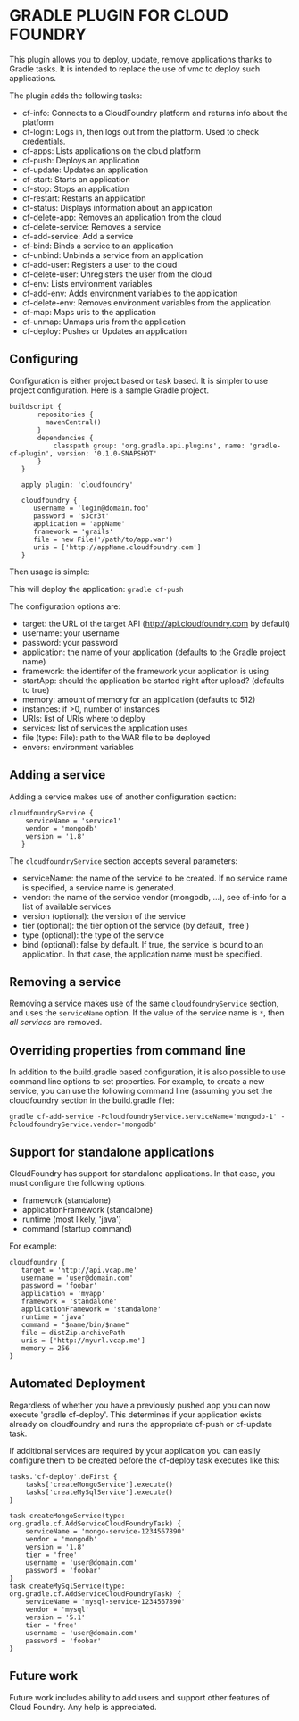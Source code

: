 GRADLE PLUGIN FOR CLOUD FOUNDRY
===============================

This plugin allows you to deploy, update, remove applications thanks to Gradle tasks. It is intended to
replace the use of vmc to deploy such applications.

The plugin adds the following tasks:

* cf-info: Connects to a CloudFoundry platform and returns info about the platform
* cf-login: Logs in, then logs out from the platform. Used to check credentials.
* cf-apps: Lists applications on the cloud platform
* cf-push: Deploys an application
* cf-update: Updates an application
* cf-start: Starts an application
* cf-stop: Stops an application
* cf-restart: Restarts an application
* cf-status: Displays information about an application
* cf-delete-app: Removes an application from the cloud
* cf-delete-service: Removes a service
* cf-add-service: Add a service
* cf-bind: Binds a service to an application
* cf-unbind: Unbinds a service from an application
* cf-add-user: Registers a user to the cloud
* cf-delete-user: Unregisters the user from the cloud
* cf-env: Lists environment variables
* cf-add-env: Adds environment variables to the application
* cf-delete-env: Removes environment variables from the application
* cf-map: Maps uris to the application
* cf-unmap: Unmaps uris from the application
* cf-deploy: Pushes or Updates an application

Configuring
-----------

Configuration is either project based or task based. It is simpler to use project configuration. Here is a sample
Gradle project.

```
buildscript {
       repositories {
   	     mavenCentral()
       }
       dependencies {
           classpath group: 'org.gradle.api.plugins', name: 'gradle-cf-plugin', version: '0.1.0-SNAPSHOT'
       }
   }

   apply plugin: 'cloudfoundry'

   cloudfoundry {
      username = 'login@domain.foo'
      password = 's3cr3t'
      application = 'appName'
      framework = 'grails'
      file = new File('/path/to/app.war')
      uris = ['http://appName.cloudfoundry.com']
   }
```

Then usage is simple:

This will deploy the application:
```gradle cf-push```

The configuration options are:
* target: the URL of the target API (http://api.cloudfoundry.com by default)
* username: your username
* password: your password
* application: the name of your application (defaults to the Gradle project name)
* framework: the identifer of the framework your application is using
* startApp: should the application be started right after upload? (defaults to true)
* memory: amount of memory for an application (defaults to 512)
* instances: if >0, number of instances
* URIs: list of URIs where to deploy
* services: list of services the application uses
* file (type: File): path to the WAR file to be deployed
* envers: environment variables

Adding a service
----------------

Adding a service makes use of another configuration section:
```
cloudfoundryService {
  	serviceName = 'service1'
   	vendor = 'mongodb'
   	version = '1.8'
   }
```

The ```cloudfoundryService``` section accepts several parameters:
* serviceName: the name of the service to be created. If no service name is specified, a service name is generated.
* vendor: the name of the service vendor (mongodb, ...), see cf-info for a list of available services
* version (optional): the version of the service
* tier (optional): the tier option of the service (by default, 'free')
* type (optional): the type of the service
* bind (optional): false by default. If true, the service is bound to an application. In that case, the application name must be specified.

Removing a service
------------------

Removing a service makes use of the same ```cloudfoundryService``` section, and uses the ```serviceName``` option. If
the value of the service name is ```*```, then *all services* are removed.

Overriding properties from command line
---------------------------------------

In addition to the build.gradle based configuration, it is also possible to use command line options to set properties.
For example, to create a new service, you can use the following command line (assuming you set the cloudfoundry section
in the build.gradle file):

```gradle cf-add-service -PcloudfoundryService.serviceName='mongodb-1' -PcloudfoundryService.vendor='mongodb'```

Support for standalone applications
-----------------------------------

CloudFoundry has support for standalone applications. In that case, you must configure the following options:
* framework (standalone)
* applicationFramework (standalone)
* runtime (most likely, 'java')
* command (startup command)

For example:
```
cloudfoundry {
   target = 'http://api.vcap.me'
   username = 'user@domain.com'
   password = 'foobar'
   application = 'myapp'
   framework = 'standalone'
   applicationFramework = 'standalone'
   runtime = 'java'
   command = "$name/bin/$name"
   file = distZip.archivePath
   uris = ['http://myurl.vcap.me']
   memory = 256
}
```

Automated Deployment
--------------------

Regardless of whether you have a previously pushed app you can now execute 'gradle cf-deploy'.  This determines if
your application exists already on cloudfoundry and runs the appropriate cf-push or cf-update task.

If additional services are required by your application you can easily configure them to be created before the cf-deploy
task executes like this:

```
tasks.'cf-deploy'.doFirst {
    tasks['createMongoService'].execute()
    tasks['createMySqlService'].execute()
}

task createMongoService(type: org.gradle.cf.AddServiceCloudFoundryTask) {
    serviceName = 'mongo-service-1234567890'
    vendor = 'mongodb'
    version = '1.8'
    tier = 'free'
    username = 'user@domain.com'
    password = 'foobar'
}
task createMySqlService(type: org.gradle.cf.AddServiceCloudFoundryTask) {
    serviceName = 'mysql-service-1234567890'
    vendor = 'mysql'
    version = '5.1'
    tier = 'free'
    username = 'user@domain.com'
    password = 'foobar'
}
```


Future work
-----------

Future work includes ability to add users and support other features of Cloud Foundry. Any help
is appreciated.